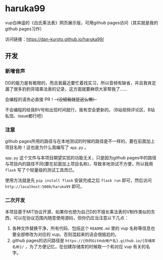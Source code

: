 # haruka99
vup白神遥的《白氏乘法表》网页展示版，可用github pages访问（其实就是我的github pages习作）

访问链接：https://dan-kuroto.github.io/haruka99/

## 开发

### 新增音声
DD的能力是有极限的，而且我最近要忙着找实习，所以音频有缺省，并且我肯定漏了很多豹豹背错乘法表的记录，这方面就要麻烦大家帮我了……

会编程的请务必直接 PR！<del>（没错我就是这么懒）</del>

不会编程的给我BV号和出现时间就行，我有空会更新的。（B站视频评论区、B站私信、issue都行吧）

### 注意
github pages所用的路径与在本地测试的时候的路径是不一样的，要在前面加上项目名称！这也是为什么我编写了 `app.py` 。

`app.py` 这个文件与本项目期望实现的功能无关，只是因为github pages中的路径与项目内的路径不同(要在前面加上项目名称)，导致本地测试不方便，所以我用 `flask` 写了个轻量级的测试工具而已。

使用方法就是先 `pip install flask` 安装完成之后 `flask run` 即可，然后访问 `http://localhost:5000/haruka99` 即可。

### 二次开发
本项目基于MIT协议开源，如果你也想为自己D的不擅长乘法表的V制作类似的东西，可以在协议范围内随意使用源码，但你仍应当注意以下几点：
1. 各种文件替换干净，所有代码、包括这个 `README.md` 里的 vup 名称等信息也要全部修改为对应的 vup。否则混起来的话会很尴尬的。
2. github pages的访问路径是 `https://{你的GitHub用户名}.github.io/{存储库名称}/` ，为了方便记忆，在创建存储库的时候取一个和对应 vup 有关的名字。
